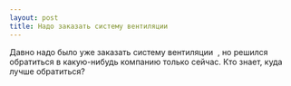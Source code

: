 ```yaml
---
layout: post 
title: Надо заказать систему вентиляции ‌ ‌ 
--- 
```

Давно надо было уже заказать систему вентиляции ‌ ‌, но решился обратиться в какую-нибудь компанию только сейчас. Кто знает, куда лучше обратиться?